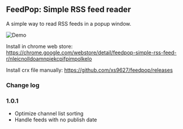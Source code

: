 ## FeedPop: Simple RSS feed reader
A simple way to read RSS feeds in a popup window.

![Demo](https://i.imgur.com/FyizZRy.gif)

Install in chrome web store: https://chrome.google.com/webstore/detail/feedpop-simple-rss-feed-r/nleicnolldoamnpiekcpifpimpolkelo

Install crx file manually: https://github.com/xs9627/feedpop/releases

### Change log
### 1.0.1
- Optimize channel list sorting
- Handle feeds with no publish date
